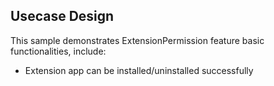 ## Usecase Design

This sample demonstrates ExtensionPermission feature basic functionalities, include:

* Extension app can be installed/uninstalled successfully
